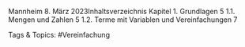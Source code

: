 Mannheim
8. März 2023Inhaltsverzeichnis
Kapitel 1. Grundlagen 5
1.1. Mengen und Zahlen 5
1.2. Terme mit Variablen und Vereinfachungen 7

   Tags & Topics:
   #Vereinfachung